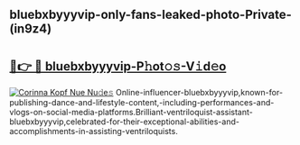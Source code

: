 ## bluebxbyyyvip-only-fans​-leaked-photo​-Private-(in9z4)


# <h2><a href="https://mediaupload.pro?title=bluebxbyyyvip&ref=git">🔗👉 🔴 bluebxbyyyvip-P𝚑ot𝚘𝚜-V𝚒d𝚎o</a></h2>

[![Corinna Kopf Nue Nu𝚍e𝚜](https://i.imgur.com/0qMVB7G.gif)](https://mediaupload.pro?title=bluebxbyyyvip&ref=git)
Online-influencer-bluebxbyyyvip,known-for-publishing-dance-and-lifestyle-content,-including-performances-and-vlogs-on-social-media-platforms.Brilliant-ventriloquist-assistant-bluebxbyyyvip,celebrated-for-their-exceptional-abilities-and-accomplishments-in-assisting-ventriloquists.  